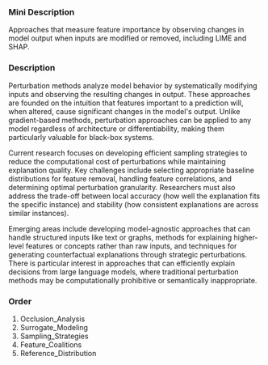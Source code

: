 ### Mini Description

Approaches that measure feature importance by observing changes in model output when inputs are modified or removed, including LIME and SHAP.

### Description

Perturbation methods analyze model behavior by systematically modifying inputs and observing the resulting changes in output. These approaches are founded on the intuition that features important to a prediction will, when altered, cause significant changes in the model's output. Unlike gradient-based methods, perturbation approaches can be applied to any model regardless of architecture or differentiability, making them particularly valuable for black-box systems.

Current research focuses on developing efficient sampling strategies to reduce the computational cost of perturbations while maintaining explanation quality. Key challenges include selecting appropriate baseline distributions for feature removal, handling feature correlations, and determining optimal perturbation granularity. Researchers must also address the trade-off between local accuracy (how well the explanation fits the specific instance) and stability (how consistent explanations are across similar instances).

Emerging areas include developing model-agnostic approaches that can handle structured inputs like text or graphs, methods for explaining higher-level features or concepts rather than raw inputs, and techniques for generating counterfactual explanations through strategic perturbations. There is particular interest in approaches that can efficiently explain decisions from large language models, where traditional perturbation methods may be computationally prohibitive or semantically inappropriate.

### Order

1. Occlusion_Analysis
2. Surrogate_Modeling
3. Sampling_Strategies
4. Feature_Coalitions
5. Reference_Distribution
